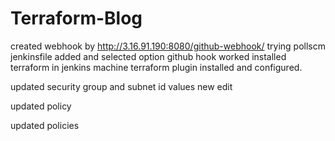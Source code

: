 # Terraform-Blog
created webhook by http://3.16.91.190:8080/github-webhook/
trying pollscm
jenkinsfile added and selected option github hook worked
installed terraform in jenkins machine 
terraform plugin installed and configured.

updated security group and subnet id values 
new edit

updated policy

updated policies 
